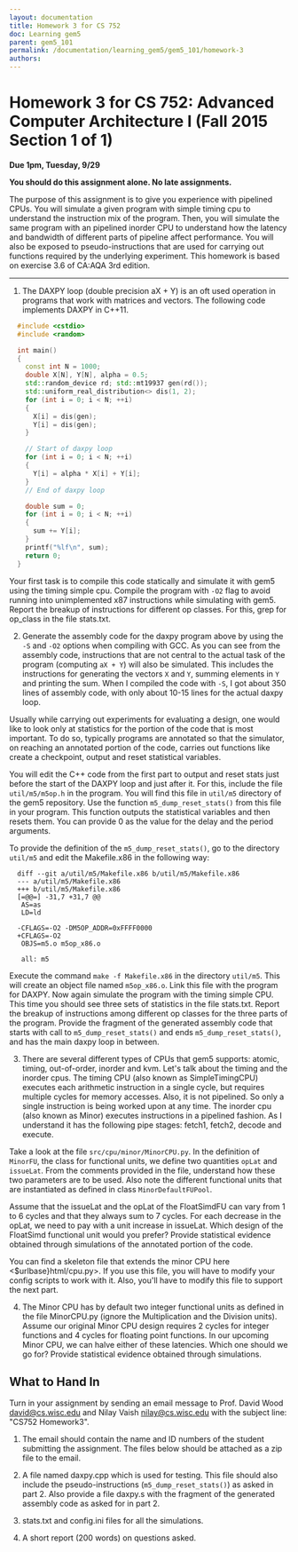 ```yaml
---
layout: documentation
title: Homework 3 for CS 752
doc: Learning gem5
parent: gem5_101
permalink: /documentation/learning_gem5/gem5_101/homework-3
authors:
---
```


# Homework 3 for CS 752: Advanced Computer Architecture I (Fall 2015 Section 1 of 1)

**Due 1pm, Tuesday, 9/29**

**You should do this assignment alone. No late assignments.**

The purpose of this assignment is to give you experience with pipelined CPUs.  You will simulate a given program with simple timing cpu to understand the instruction mix of the program.  Then, you will simulate the same program with an pipelined inorder CPU to understand how the latency and bandwidth of different parts of pipeline affect performance.  You will also be exposed to pseudo-instructions that are used for carrying out functions required by the underlying experiment.  This homework is based on exercise 3.6 of CA:AQA 3rd edition.

----

1. The DAXPY loop (double precision aX + Y) is an oft used operation in programs that work with matrices and vectors.  The following code implements DAXPY in C++11.

```cpp
  #include <cstdio>
  #include <random>

  int main()
  {
    const int N = 1000;
    double X[N], Y[N], alpha = 0.5;
    std::random_device rd; std::mt19937 gen(rd());
    std::uniform_real_distribution<> dis(1, 2);
    for (int i = 0; i < N; ++i)
    {
      X[i] = dis(gen);
      Y[i] = dis(gen);
    }

    // Start of daxpy loop
    for (int i = 0; i < N; ++i)
    {
      Y[i] = alpha * X[i] + Y[i];
    }
    // End of daxpy loop

    double sum = 0;
    for (int i = 0; i < N; ++i)
    {
      sum += Y[i];
    }
    printf("%lf\n", sum);
    return 0;
  }
```

Your first task is to compile this code statically and simulate it with gem5 using the timing simple cpu.  Compile the program with `-O2` flag to avoid running into unimplemented x87 instructions while simulating with gem5.  Report the breakup of instructions for different op classes.  For this, grep for op_class in the file stats.txt.


2. Generate the assembly code for the daxpy program above by using the `-S` and `-O2` options when compiling with GCC.  As you can see from the assembly code, instructions that are not central to the actual task of the program (computing `aX + Y`) will also be simulated.  This includes the instructions for generating the vectors `X` and `Y`, summing elements in `Y` and printing the sum.  When I compiled the code with `-S`, I got about 350 lines of assembly code, with only about 10-15 lines for the actual daxpy loop.

Usually while carrying out experiments for evaluating a design, one would like to look only at statistics for the portion of the code that is most important.  To do so, typically programs are annotated so that the simulator, on reaching an annotated portion of the code, carries out functions like create a checkpoint, output and reset statistical variables.

You will edit the C++ code from the first part to output and reset stats just before the start of the DAXPY loop and just after it.  For this, include the file `util/m5/m5op.h` in the program.  You will find this file in `util/m5` directory of the gem5 repository.  Use the function `m5_dump_reset_stats()` from this file in your program. This function outputs the statistical variables and then resets them. You can provide 0 as the value for the delay and the period arguments.

To provide the definition of the `m5_dump_reset_stats()`, go to the directory `util/m5` and edit the Makefile.x86 in the following way:

```
  diff --git a/util/m5/Makefile.x86 b/util/m5/Makefile.x86
  --- a/util/m5/Makefile.x86
  +++ b/util/m5/Makefile.x86
  [=@@=] -31,7 +31,7 @@
   AS=as
   LD=ld

  -CFLAGS=-O2 -DM5OP_ADDR=0xFFFF0000
  +CFLAGS=-O2
   OBJS=m5.o m5op_x86.o

   all: m5
```

Execute the command `make -f Makefile.x86` in the directory `util/m5`.  This will create an object file named `m5op_x86.o`.  Link this file with the program for DAXPY.  Now again simulate the program with the timing simple CPU.  This time you should see three sets of statistics in the file stats.txt.  Report the breakup of instructions among different op classes for the three parts of the program.  Provide the fragment of the generated assembly code that starts with call to `m5_dump_reset_stats()` and ends `m5_dump_reset_stats()`, and has the main daxpy loop in between.


3. There are several different types of CPUs that gem5 supports: atomic, timing, out-of-order, inorder and kvm.  Let's talk about the timing and the inorder cpus.  The timing CPU (also known as SimpleTimingCPU) executes each arithmetic instruction in a single cycle, but requires multiple cycles for memory accesses.  Also, it is not pipelined.  So only a single instruction is being worked upon at any time.  The inorder cpu (also known as Minor) executes instructions in a pipelined fashion.  As I understand it has the following pipe stages: fetch1, fetch2, decode and execute.

Take a look at the file `src/cpu/minor/MinorCPU.py`.  In the definition of `MinorFU`, the class for functional units, we define two quantities `opLat` and `issueLat`.  From the comments provided in the file, understand how these two parameters are to be used.  Also note the different functional units that are instantiated as defined in class `MinorDefaultFUPool`.


Assume that the issueLat and the opLat of the FloatSimdFU can vary from 1 to 6 cycles and that they always sum to 7 cycles.  For each decrease in the opLat, we need to pay with a unit increase in issueLat.  Which design of the FloatSimd functional unit would you prefer?  Provide statistical evidence obtained through simulations of the annotated portion of the code.

You can find a skeleton file that extends the minor CPU here <$urlbase}html/cpu.py>. If you use this file, you will have to modify your config scripts to work with it. Also, you'll have to modify this file to support the next part.

4. The Minor CPU has by default two integer functional units as defined in the file MinorCPU.py (ignore the Multiplication and the Division units).  Assume our original Minor CPU design requires 2 cycles for integer functions and 4 cycles for floating point functions.  In our upcoming Minor CPU, we can halve either of these latencies.  Which one should we go for?  Provide statistical evidence obtained through simulations.


## What to Hand In
Turn in your assignment by sending an email message to Prof. David Wood <david@cs.wisc.edu> and Nilay Vaish <nilay@cs.wisc.edu>  with the subject line: "CS752 Homework3".

1. The email should contain the name and ID numbers of the student submitting
the assignment. The files below should be attached as a zip file to the email.

2. A file named daxpy.cpp which is used for testing.  This file should also include the pseudo-instructions (`m5_dump_reset_stats()`) as asked in part 2.  Also provide a file daxpy.s with the fragment of the generated assembly code as asked for in part 2.

3. stats.txt and config.ini files for all the simulations.

4. A short report (200 words) on questions asked.
